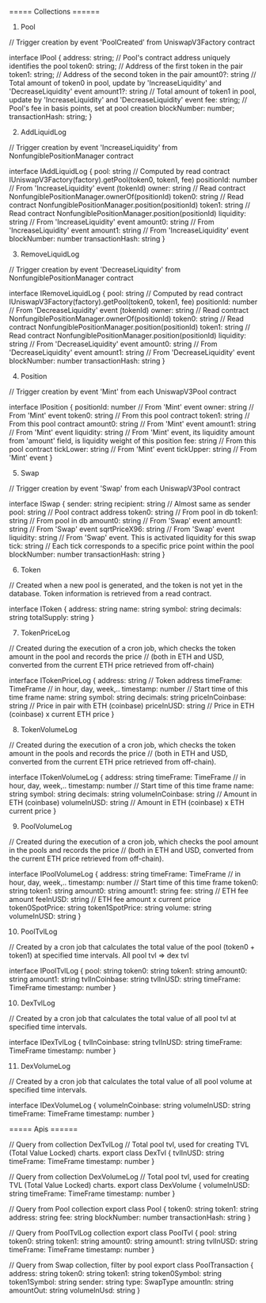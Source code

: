 ===== Collections ======

1. Pool

// Trigger creation by event 'PoolCreated' from UniswapV3Factory contract

interface IPool {
    address: string;          // Pool's contract address uniquely identifies the pool
    token0: string;           // Address of the first token in the pair
    token1: string;           // Address of the second token in the pair
    amount0?: string          // Total amount of token0 in pool, update by 'IncreaseLiquidity' and 'DecreaseLiquidity' event
    amount1?: string          // Total amount of token1 in pool, update by 'IncreaseLiquidity' and 'DecreaseLiquidity' event
    fee: string;              // Pool's fee in basis points, set at pool creation
    blockNumber: number;
    transactionHash: string;
}


2. AddLiquidLog

// Trigger creation by event 'IncreaseLiquidity' from NonfungiblePositionManager contract

interface IAddLiquidLog {
    pool: string  // Computed by read contract IUniswapV3Factory(factory).getPool(token0, token1, fee)
    positionId: number // From 'IncreaseLiquidity' event ̣(tokenId)
    owner: string // Read contract NonfungiblePositionManager.ownerOf(positionId)
    token0: string // Read contract NonfungiblePositionManager.position(positionId)
    token1: string // Read contract NonfungiblePositionManager.position(positionId)
    liquidity: string // From 'IncreaseLiquidity' event
    amount0: string // From 'IncreaseLiquidity' event
    amount1: string // From 'IncreaseLiquidity' event
    blockNumber: number
    transactionHash: string
}

3. RemoveLiquidLog

// Trigger creation by event 'DecreaseLiquidity' from NonfungiblePositionManager contract

interface IRemoveLiquidLog {
    pool: string  // Computed by read contract IUniswapV3Factory(factory).getPool(token0, token1, fee)
    positionId: number // From 'DecreaseLiquidity' event ̣(tokenId)
    owner: string // Read contract NonfungiblePositionManager.ownerOf(positionId)
    token0: string // Read contract NonfungiblePositionManager.position(positionId)
    token1: string // Read contract NonfungiblePositionManager.position(positionId)
    liquidity: string // From 'DecreaseLiquidity' event
    amount0: string // From 'DecreaseLiquidity' event
    amount1: string // From 'DecreaseLiquidity' event
    blockNumber: number
    transactionHash: string
}

4. Position

// Trigger creation by event 'Mint' from each UniswapV3Pool contract

interface IPosition {
    positionId: number  // From 'Mint' event
    owner: string  // From 'Mint' event
    token0: string // From this pool contract 
    token1: string // From this pool contract
    amount0: string  // From 'Mint' event
    amount1: string  // From 'Mint' event
    liquidity: string // From 'Mint' event, its liquidity amount from 'amount' field, is liquidity weight of this position
    fee: string // From this pool contract 
    tickLower: string // From 'Mint' event
    tickUpper: string // From 'Mint' event
}

5. Swap

// Trigger creation by event 'Swap' from each UniswapV3Pool contract

interface ISwap {
    sender: string
    recipient: string // Almost same as sender
    pool: string // Pool contract address 
    token0: string // From pool in db
    token1: string // From pool in db
    amount0: string // From 'Swap' event
    amount1: string // From 'Swap' event
    sqrtPriceX96: string // From 'Swap' event
    liquidity: string // From 'Swap' event. This is activated liquidity for this swap
    tick: string // Each tick corresponds to a specific price point within the pool
    blockNumber: number
    transactionHash: string
}

6. Token

// Created when a new pool is generated, and the token is not yet in the database. Token information is retrieved from a read contract.

interface IToken {
    address: string
    name: string
    symbol: string
    decimals: string
    totalSupply: string
}

7. TokenPriceLog

// Created during the execution of a cron job, which checks the token amount in the pool and records the price
// (both in ETH and USD, converted from the current ETH price retrieved from off-chain)

interface ITokenPriceLog {
    address: string // Token address
    timeFrame: TimeFrame  // in hour, day, week,..
    timestamp: number     // Start time of this time frame
    name: string
    symbol: string
    decimals: string
    priceInCoinbase: string  // Price in pair with ETH (coinbase)
    priceInUSD: string // Price in ETH (coinbase) x current ETH price
}

8. TokenVolumeLog

// Created during the execution of a cron job, which checks the token amount in the pools and records the price 
// (both in ETH and USD, converted from the current ETH price retrieved from off-chain).

interface ITokenVolumeLog {
    address: string
    timeFrame: TimeFrame // in hour, day, week,..
    timestamp: number // Start time of this time frame
    name: string
    symbol: string
    decimals: string
    volumeInCoinbase: string // Amount in ETH (coinbase)
    volumeInUSD: string // Amount in ETH (coinbase) x ETH current price
}

9. PoolVolumeLog

// Created during the execution of a cron job, which checks the pool amount in the pools and records the price
// (both in ETH and USD, converted from the current ETH price retrieved from off-chain).

interface IPoolVolumeLog {
    address: string
    timeFrame: TimeFrame // in hour, day, week,..
    timestamp: number // Start time of this time frame
    token0: string
    token1: string
    amount0: string
    amount1: string
    fee: string     // ETH fee amount
    feeInUSD: string // ETH fee amount x current price
    token0SpotPrice: string
    token1SpotPrice: string
    volume: string
    volumeInUSD: string
}

10. PoolTvlLog

// Created by a cron job that calculates the total value of the pool (token0 + token1) at specified time intervals. All pool tvl => dex tvl

interface IPoolTvlLog {
    pool: string
    token0: string
    token1: string
    amount0: string
    amount1: string
    tvlInCoinbase: string
    tvlInUSD: string
    timeFrame: TimeFrame
    timestamp: number
}

10. DexTvlLog

// Created by a cron job that calculates the total value of all pool tvl at specified time intervals.

interface IDexTvlLog {
    tvlInCoinbase: string
    tvlInUSD: string
    timeFrame: TimeFrame
    timestamp: number
}

11. DexVolumeLog

// Created by a cron job that calculates the total value of all pool volume at specified time intervals.

interface IDexVolumeLog {
    volumeInCoinbase: string
    volumeInUSD: string
    timeFrame: TimeFrame
    timestamp: number
}


===== Apis ======

// Query from collection DexTvlLog
// Total pool tvl,  used for creating TVL (Total Value Locked) charts.
export class DexTvl {
    tvlInUSD: string
    timeFrame: TimeFrame
    timestamp: number
}


// Query from collection DexVolumeLog
// Total pool tvl, used for creating TVL (Total Value Locked) charts.
export class DexVolume {
    volumeInUSD: string
    timeFrame: TimeFrame
    timestamp: number
}

// Query from Pool collection
export class Pool {
    token0: string
    token1: string
    address: string
    fee: string
    blockNumber: number
    transactionHash: string
}

// Query from PoolTvlLog collection
export class PoolTvl {
    pool: string
    token0: string
    token1: string
    amount0: string
    amount1: string
    tvlInUSD: string
    timeFrame: TimeFrame
    timestamp: number
}

// Query from Swap collection, filter by pool
export class PoolTransaction {
    address: string
    token0: string
    token1: string
    token0Symbol: string
    token1Symbol: string
    sender: string
    type: SwapType
    amountIn: string
    amountOut: string
    volumeInUsd: string
}
